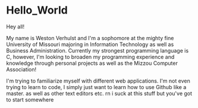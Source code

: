 # Hello_World

Hey all!

My name is Weston Verhulst and I'm a sophomore at the mighty fine University of Missouri majoring in Information Technology as well as Business Administration. Currently my strongest programming language is C, however, I'm looking to broaden my programming experience and knowledge through personal projects as well as the Mizzou Computer Association!

I'm trying to familiarize myself with different web applications. I'm not even trying to learn to code, I simply just want to learn how to use Github like a master. as well as other text editors etc. rn i suck at this stuff but you've got to start somewhere
